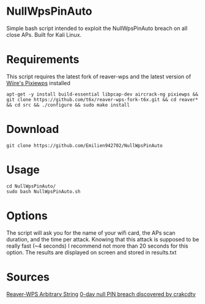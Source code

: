 # NullWpsPinAuto
Simple bash script intended to exploit the NullWpsPinAuto breach on all close APs. Built for Kali Linux.

# Requirements
This script requires the latest fork of reaver-wps and the latest version of [Wiire's Pixiewps](https://github.com/wiire/pixiewps) installed
```
apt-get -y install build-essential libpcap-dev aircrack-ng pixiewps && git clone https://github.com/t6x/reaver-wps-fork-t6x.git && cd reaver* && cd src && ./configure && sudo make install
```
# Download
```
git clone https://github.com/Emilien942702/NullWpsPinAuto
```
# Usage
```
cd NullWpsPinAuto/
sudo bash NullWpsPinAuto.sh
```
# Options
The script will ask you for the name of your wifi card, the APs scan duration, and the time per attack. Knowing that this attack is supposed to be really fast (~4 seconds) I recommend not more than 20 seconds for this option.
The results are displayed on screen and stored in results.txt
# Sources
[Reaver-WPS Arbitrary String](https://github.com/t6x/reaver-wps-fork-t6x/wiki/Introducing-a-new-way-to-crack-WPS:-Option--p-with-an-Arbitrary-String)
[0-day null PIN breach discovered by crakcdtv](http://www.crack-wifi.com/forum/topic-12166-0day-crack-box-sfr-nb6v-en-deux-secondes-par-pin-null.html)
